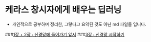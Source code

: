 # 케라스 창시자에게 배우는 딥러닝

- 개인적으로 공부하며 정리한, 그렇다고 요약된 것도 아닌 md 파일들 입니다.


###[1장 + 2장 : 신경망에 들어가기 앞서](https://github.com/ydy8989/AI_Stack/blob/master/keras%20markdown/1%EC%9E%A5~2%EC%9E%A5.md)
###[3장 : 신경망 시작하기](https://github.com/ydy8989/AI_Stack/blob/master/keras%20markdown/3%EC%9E%A5_%EC%8B%A0%EA%B2%BD%EB%A7%9D%20%EC%8B%9C%EC%9E%91%ED%95%98%EA%B8%B0.md)


